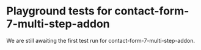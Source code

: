 # Playground tests for contact-form-7-multi-step-addon
We are still awaiting the first test run for contact-form-7-multi-step-addon.
